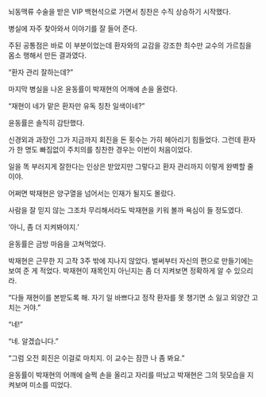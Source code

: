 뇌동맥류 수술을 받은 VIP 백현석으로 가면서 칭찬은 수직 상승하기 시작했다.

병실에 자주 찾아와서 이야기를 잘 들어 준다.

주된 공통점은 바로 이 부분이었는데 환자와의 교감을 강조한 최수만 교수의 가르침을 몸소 행해서 만든 결과였다.

“환자 관리 잘하는데?”

마지막 병실을 나온 윤동률이 박재현의 어깨에 손을 올렸다.

“재현이 네가 맡은 환자만 유독 칭찬 일색이네?”

윤동률은 솔직히 감탄했다.

신경외과 과장인 그가 지금까지 회진을 돈 횟수는 가히 헤아리기 힘들었다. 그런데 환자가 한 명도 빠짐없이 주치의를 칭찬한 경우는 이번이 처음이었다.

일을 똑 부러지게 잘한다는 인상은 받았지만 그렇다고 환자 관리까지 이렇게 완벽할 줄이야.

어쩌면 박재현은 양구열을 넘어서는 인재가 될지도 몰랐다.

사람을 잘 믿지 않는 그조차 무리해서라도 박재현을 키워 볼까 욕심이 들 정도였다.

‘아니, 좀 더 지켜봐야지.’

윤동률은 금방 마음을 고쳐먹었다.

박재현은 근무한 지 고작 3주 밖에 지나지 않았다. 벌써부터 자신의 편으로 만들기에는 보여 준 게 적었다. 박재현이 재목인지 아닌지는 좀 더 지켜보면 정확하게 알 수 있으리라.

“다들 재현이를 본받도록 해. 자기 일 바쁘다고 정작 환자를 못 챙기면 소 잃고 외양간 고치는 거야.”

“네!”

“네. 알겠습니다.”

“그럼 오전 회진은 이걸로 마치지. 이 교수는 잠깐 나 좀 봐요.”

윤동률이 박재현의 어깨에 슬쩍 손을 올리고 자리를 떠났고 박재현은 그의 뒷모습을 지켜보며 미소를 띠었다.
